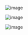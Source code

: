 
![image](https://github.com/i3cpu/ChatGPT/assets/106595656/6a36ab09-a573-41df-88f7-e463030bd587)


![image](https://github.com/i3cpu/ChatGPT/assets/106595656/b1d8ad67-fcdf-407f-99df-8b4cffe6f895)


![image](https://github.com/i3cpu/ChatGPT/assets/106595656/8d0083b7-e48a-43ec-97ec-516803969843)



